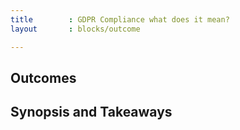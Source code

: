```yaml
---
title        : GDPR Compliance what does it mean?
layout       : blocks/outcome

---
```



## Outcomes



## Synopsis and Takeaways
